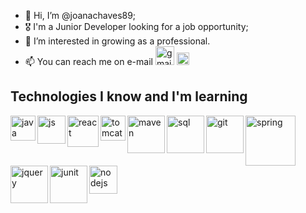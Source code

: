 - 👋 Hi, I’m @joanachaves89;
- 🎖 I'm a Junior Developer looking for a job opportunity;
- 👀 I’m interested in growing as a professional.
- 📫 You can reach me on e-mail <img src="https://static.vecteezy.com/system/resources/previews/021/514/701/original/google-gmail-logo-symbol-design-illustration-with-black-background-free-vector.jpg" alt="gmail" width="30"/> <img src="https://pngmind.com/wp-content/uploads/2019/08/Linkedin-Icon-Png.png" alt="in" width="20"/>


<p></p>
<h2>Technologies I know and I'm learning</h2>

<img src="https://i.pinimg.com/564x/79/5e/bb/795ebb5f4a470cd7242136237f61fc53.jpg" alt="java" align="left" width="40"/>
<img src="https://p92.hu/binaries/content/gallery/p92website/technologies/htmlcssjs-overview.png" align="left" alt="js" width="45"/>
<img src="https://gitlab.com/uploads/-/system/project/avatar/31182514/logo-react-icon.png" align="left" alt="react" width="50"/>
<img src="https://image.spreadshirtmedia.com/image-server/v1/compositions/T610A1PA3685PT17X57Y27D1032915308W13553H16263/views/1,width=550,height=550,appearanceId=1,backgroundColor=FFFFFF,noPt=true/apache-tomcat-bandana.jpg" alt="tomcat" align="left" width="40"/>
<img src="https://logowik.com/content/uploads/images/maven-apache3537.jpg" alt="maven" align="left" width="60"/>
<img src="https://cdn1.vectorstock.com/i/1000x1000/77/30/sql-database-icon-logo-design-ui-or-ux-app-vector-17507730.jpg" alt="sql" align="left" width="60"/>
<img src="https://www.eewee.fr/wp-content/uploads/2015/06/git.jpg" alt="git" align="left" width="60"/>
<img src="https://www.vectorlogo.zone/logos/springio/springio-ar21.png" alt="spring" align="left" width="80"/>
<img src="https://www.seekpng.com/png/detail/141-1416157_jquery-png.png" alt="jquery" align="left" width="60"/>
<img src="https://techvccloud.mediacdn.vn/280518386289090560/2022/7/1/junit-la-gi-16566586168441518472779-114-0-451-600-crop-165665863502931026332.jpg" alt="junit" align="left" width="60"/>
<img src="https://miro.medium.com/v2/resize:fit:554/1*42aKSdKAWZ3VtqT5ICd82w.png" alt="nodejs" align="left" width="45"/>

